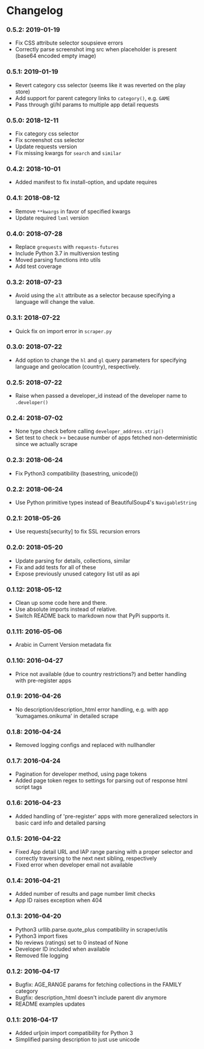 # Changelog

### 0.5.2: 2019-01-19

* Fix CSS attribute selector soupsieve errors
* Correctly parse screenshot img src when placeholder is present (base64 encoded empty image)

### 0.5.1: 2019-01-19

* Revert category css selector (seems like it was reverted on the play store)
* Add support for parent category links to `category()`, e.g. `GAME`
* Pass through gl/hl params to multiple app detail requests

### 0.5.0: 2018-12-11

* Fix category css selector
* Fix screenshot css selector
* Update requests version
* Fix missing kwargs for `search` and `similar`

### 0.4.2: 2018-10-01

* Added manifest to fix install-option, and update requires

### 0.4.1: 2018-08-12

* Remove `**kwargs` in favor of specified kwargs
* Update required `lxml` version

### 0.4.0: 2018-07-28

* Replace `grequests` with `requests-futures`
* Include Python 3.7 in multiversion testing
* Moved parsing functions into utils
* Add test coverage

### 0.3.2: 2018-07-23

* Avoid using the `alt` attribute as a selector because specifying a language will change the value.

### 0.3.1: 2018-07-22

* Quick fix on import error in `scraper.py`

### 0.3.0: 2018-07-22

* Add option to change the `hl` and `gl` query parameters for specifying language and geolocation (country), respectively.

### 0.2.5: 2018-07-22

* Raise when passed a developer_id instead of the developer name to `.developer()`

### 0.2.4: 2018-07-02

* None type check before calling `developer_address.strip()`
* Set test to check >= because number of apps fetched non-deterministic since we actually scrape

### 0.2.3: 2018-06-24

* Fix Python3 compatibility (basestring, unicode())

### 0.2.2: 2018-06-24

* Use Python primitive types instead of BeautifulSoup4's `NavigableString`

### 0.2.1: 2018-05-26

* Use requests[security] to fix SSL recursion errors

### 0.2.0: 2018-05-20

* Update parsing for details, collections, similar
* Fix and add tests for all of these
* Expose previously unused category list util as api

### 0.1.12: 2018-05-12

* Clean up some code here and there.
* Use absolute imports instead of relative.
* Switch README back to markdown now that PyPi supports it.

### 0.1.11: 2016-05-06

* Arabic in Current Version metadata fix

### 0.1.10: 2016-04-27

* Price not available (due to country restrictions?) and better handling with pre-register apps

### 0.1.9: 2016-04-26

* No description/description_html error handling, e.g. with app 'kumagames.onikuma' in detailed scrape

### 0.1.8: 2016-04-24

* Removed logging configs and replaced with nullhandler

### 0.1.7: 2016-04-24

* Pagination for developer method, using page tokens
* Added page token regex to settings for parsing out of response html script tags

### 0.1.6: 2016-04-23

* Added handling of 'pre-register' apps with more generalized selectors in basic card info and detailed parsing

### 0.1.5: 2016-04-22

* Fixed App detail URL and IAP range parsing with a proper selector and correctly traversing to the next next sibling, respectively
* Fixed error when developer email not available

### 0.1.4: 2016-04-21

* Added number of results and page number limit checks
* App ID raises exception when 404

### 0.1.3: 2016-04-20

* Python3 urllib.parse.quote_plus compatibility in scraper/utils
* Python3 import fixes
* No reviews (ratings) set to 0 instead of None
* Developer ID included when available
* Removed file logging

### 0.1.2: 2016-04-17

* Bugfix: AGE_RANGE params for fetching collections in the FAMILY category
* Bugfix: description_html doesn't include parent div  anymore
* README examples updates

### 0.1.1: 2016-04-17

* Added urljoin import compatibility for Python 3
* Simplified parsing description to just use unicode

